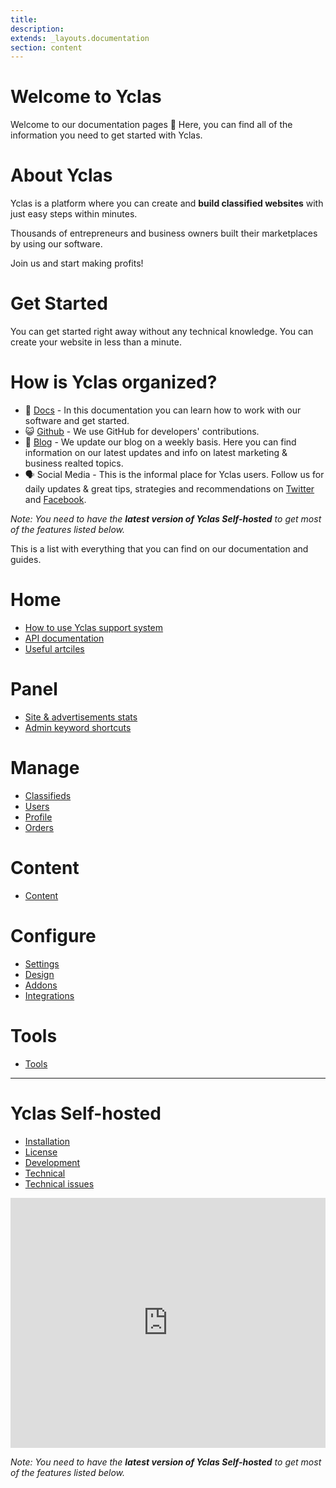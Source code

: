 ```yaml
---
title:
description:
extends: _layouts.documentation
section: content
---
```


# Welcome to Yclas


Welcome to our documentation pages **👋** Here, you can find all of the information you need to get started with Yclas.

# About Yclas
    
Yclas is a platform where you can create and **build classified websites** with just easy steps within minutes.

Thousands of entrepreneurs and business owners built their marketplaces by using our software. 

Join us and start making profits!

# Get Started
You can get started right away without any technical knowledge. You can create your website in less than a minute.

# How is Yclas organized? 

- 📖 [Docs](http://guides.yclas.com) - In this documentation you can learn how to work with our software and get started.
- 😺 [Github](https://github.com/yclas) - We use GitHub for developers' contributions. 
- 📝 [Blog](https://yclas.com/blog) - We update our blog on a weekly basis. Here you can find information on our latest updates and info on latest marketing & business realted topics.
- 🗣 Social Media - This is the informal place for Yclas users. Follow us for daily updates & great tips, strategies and recommendations on [Twitter](https://twitter.com/Yclascom) and [Facebook](https://www.facebook.com/yclascom/). 

*Note: You need to have the **latest version of Yclas Self-hosted** to get most of the features listed below.*

This is a list with everything that you can find on our documentation and guides.

# Home
- [How to use Yclas support system](home-how-to-use-yclas-support-system)
- [API documentation](api-documentation)
- [Useful artciles](useful-articles)

# Panel
* [Site & advertisements stats](panel-site-advertising-stats)
* [Admin keyword shortcuts](panel-amin-keyword-shortcuts)

# Manage
- [Classifieds](classifieds)
- [Users](users)
- [Profile](profile)
- [Orders](orders)

# Content
- [Content](content)

# Configure
- [Settings](settings)
- [Design](design)
- [Addons](addons)
- [Integrations](integrations)


# Tools
- [Tools](extras)
---
# Yclas Self-hosted
- [Installation](yclas-self-hosted-installation)
- [License](license)
- [Development](yclas-self-hosted-development)
- [Technical](yclas-self-hosted-technical)
- [Technical issues](technical-issues)

<iframe width="100%" height="400px" src="https://www.youtube.com/embed/Men7xa5PLZM" title="Yclas video" frameborder="0" allow="accelerometer; autoplay; clipboard-write; encrypted-media; gyroscope; picture-in-picture" allowfullscreen></iframe>
  
*Note: You need to have the **latest version of Yclas Self-hosted** to get most of the features listed below.*


